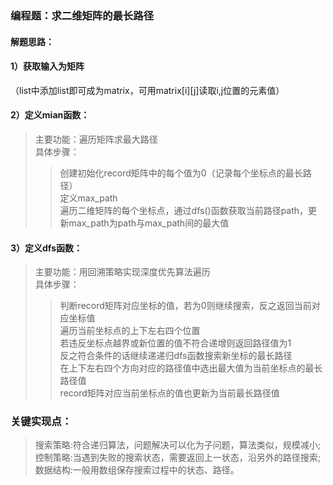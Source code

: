### 编程题：求二维矩阵的最长路径<br>

#### 解题思路：<br>

#### 1）获取输入为矩阵<br>
（list中添加list即可成为matrix，可用matrix[i][j]读取i,j位置的元素值）<br>
#### 2）定义mian函数：<br>
>主要功能：遍历矩阵求最大路径<br>
>具体步骤：<br>
>>创建初始化record矩阵中的每个值为0（记录每个坐标点的最长路径）<br>
>>定义max_path<br>
>>遍历二维矩阵的每个坐标点，通过dfs()函数获取当前路径path，更新max_path为path与max_path间的最大值<br>
#### 3）定义dfs函数：<br>
>主要功能：用回溯策略实现深度优先算法遍历<br>
>具体步骤：<br>
>>判断record矩阵对应坐标的值，若为0则继续搜索，反之返回当前对应坐标值<br>
>>遍历当前坐标点的上下左右四个位置<br>
>>若违反坐标点越界或新位置的值不符合递增则返回路径值为1<br>
>>反之符合条件的话继续递递归dfs函数搜索新坐标的最长路径<br>
>>在上下左右四个方向对应的路径值中选出最大值为当前坐标点的最长路径值<br>
>>record矩阵对应当前坐标点的值也更新为当前最长路径值<br>
### 关键实现点：<br>
>搜索策略:符合递归算法，问题解决可以化为子问题，算法类似，规模减小;<br>
>控制策略:当遇到失败的搜索状态，需要返回上一状态，沿另外的路径搜索;<br>
>数据结构:一般用数组保存搜索过程中的状态、路径。<br>
